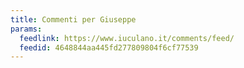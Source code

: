 ```yaml
---
title: Commenti per Giuseppe
params:
  feedlink: https://www.iuculano.it/comments/feed/
  feedid: 4648844aa445fd277809804f6cf77539
---
```

